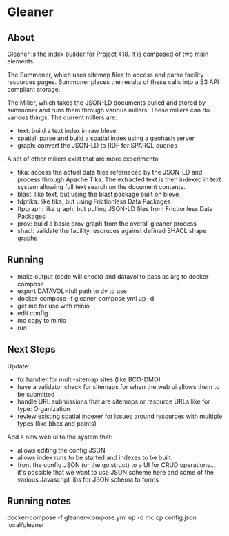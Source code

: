 # Gleaner

## About

Gleaner is the index builder for Project 418.  It is composed of two main 
elements.  

The Summoner, which uses sitemap files to access and parse facility 
resources pages.  Summoner places the results of these calls into a S3 API 
compliant storage.  

The Miller, which takes the JSON-LD documents pulled and stored by 
summoner and runs them through various millers.  These millers can do 
various things.  The current millers are:

* text:  build a text index in raw bleve
* spatial: parse and build a spatial index using a geohash server
* graph: convert the JSON-LD to RDF for SPARQL queries

A set of other millers exist that are more experimental

* tika: access the actual data files referneced by the JSON-LD and process
    through Apache Tika.  The extracted text is then indexed in text system allowing 
    full text search on the document contents.
* blast: like text, but using the blast package built on bleve
* fdptika: like tika, but using Frictionless Data Packages
* ftpgraph: like graph, but pulling JSON-LD files from Frictionless Data Packages
* prov: build a basic prov graph from the overall gleaner process
* shacl: validate the facility resoruces against defined SHACL shape graphs 


## Running

* make output (code will check) and datavol to pass as arg to docker-compose
* export DATAVOL=full path to dv to use
* docker-compose -f gleaner-compose.yml up -d
* get mc for use with minio
* edit config 
* mc copy to minio
* run

## Next Steps

Update:

* fix handler for multi-sitemap sites (like BCO-DMO)
* have a validator check for sitemaps for when the web ui allows them to be submitted
* handle URL submissions that are sitemaps or resource URLs like for type: Organization
* review existing spatial indexer for issues around resources with multiple types (like bbox and points)

Add a new web ui to the system that:

* allows editing the config JSON
* allows index runs to be started and indexes to be built
* front the config JSON (or the go struct) to a UI for CRUD operations...  it's possible
    that we want to use JSON scheme here and some of the various Javascript libs for
    JSON schema to forms

## Running notes


docker-compose -f gleaner-compose.yml up -d
mc cp config.json local/gleaner

